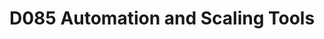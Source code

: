 # D085 Automation and Scaling Tools

<!-- 
INTRODUCTION OF SOLUTION

Purpose:

According to management at Satellite Ads Inc. (Sad_INC), sales of satellite advertising are projected to exceed those of terrestrial advertising by a wide margin. Advertisements must be error-free for customers to positively perceive their experience, including the initial upload, data preservation, consecutive purchases, and space display. This paper aims to present a solution to Satellites Ads Inc. for the advertising demand associated with the next generation of space advertisement satellites.

Goals and Objectives:

Satellites Ads Inc. has two objectives that must be met. The first is an automatic scaling mechanism for deploying satellite clusters as need dictates. These satellite clusters are made up of four servers, each of which can manage ads for up to 300 satellites. During high demand, Satellite Ads may employ up to sixty clusters to meet ad capacity. The ability to monitor the systems and deploy elastic services to scale the number of clusters required based on demand is the second need. To produce the desired outcome, Chef and Vagrant will be used. Clusters may be built as needed during high-performance hours or when predictions suggest a need for more clusters using Chef. This enables an administrator to design an automated system for deploying clusters as needed or scaling down clusters based on platform traffic.

Scope:

The cluster metrics will be monitored by Chef and Vagrant for the following: there should always be 10 percent of the core systems accessible to meet the actual demand plus an additional 10 percent. Next, when a cluster reaches 300 satellites, a new, larger cluster is built to match the demand. In addition, at least one scaled cluster should be available at all times. When satellite demand drops, clusters will be dismantled. Finally, send a message to helpdesk@satelliteads.com if any issues arise during the establishment or deletion of clusters.

Functionality:

When clusters are required, the automated system (VirtualBox) will be configured with a Chef workstation, Recipes, and Vagrant, and traffic distribution will be handled by a load balancer. To preserve resources, or if a mistake happens during scaling events, the autoscaling group will be responsible for adding or deleting clusters as needed. The helpdesk@satelliteads.com will be notified if there is any cluster activity such as the state, activation, or deactivation. 
-->